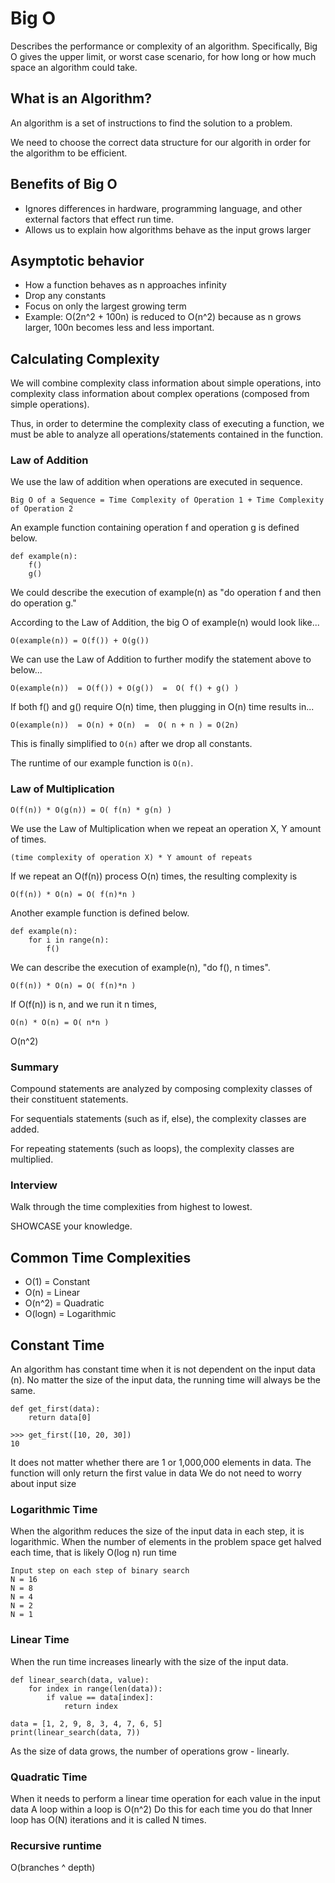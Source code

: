 # Big O
Describes the performance or complexity of an algorithm. 
Specifically, Big O gives the upper limit, or worst case scenario, for how long or how much space an algorithm could take.  

## What is an Algorithm?
An algorithm is a set of instructions to find the solution to a problem. 

We need to choose the correct data structure for our algorith in order for the algorithm to be efficient.

## Benefits of Big O
- Ignores differences in hardware, programming language, and other external factors that effect run time. 
- Allows us to explain how algorithms behave as the input grows larger

## Asymptotic behavior
- How a function behaves as n approaches infinity
- Drop any constants
- Focus on only the largest growing term
- Example: O(2n^2 + 100n) is reduced to O(n^2) because as n grows larger, 100n becomes less and less important. 

## Calculating Complexity 
We will combine complexity class information about simple operations, into complexity class information about complex operations (composed from simple operations).

Thus, in order to determine the complexity class of executing a function, we must be able to analyze all operations/statements contained in the function. 

### Law of Addition 
We use the law of addition when operations are executed in sequence.
```
Big O of a Sequence = Time Complexity of Operation 1 + Time Complexity of Operation 2
```
An example function containing operation f and operation g is defined below.
```
def example(n):
    f()
    g()
```
We could describe the execution of example(n) as "do operation f and then do operation g." 

According to the Law of Addition, the big O of example(n) would look like...
```
O(example(n)) = O(f()) + O(g())
```
We can use the Law of Addition to further modify the statement above to below...
```
O(example(n))  = O(f()) + O(g())  =  O( f() + g() )
```
If both f() and g() require O(n) time, then plugging in O(n) time results in...
```
O(example(n))  = O(n) + O(n)  =  O( n + n ) = O(2n)
```
This is finally simplified to ```O(n)``` after we drop all constants. 

The runtime of our example function is ```O(n)```.

### Law of Multiplication
```
O(f(n)) * O(g(n)) = O( f(n) * g(n) )
```
We use the Law of Multiplication when we repeat an operation X, Y amount of times.
```
(time complexity of operation X) * Y amount of repeats
```
If we repeat an O(f(n)) process O(n) times, the resulting complexity is 
```
O(f(n)) * O(n) = O( f(n)*n ) 
```
Another example function is defined below.
```
def example(n):
    for i in range(n):
        f()
```
We can describe the execution of example(n), "do f(), n times".
```
O(f(n)) * O(n) = O( f(n)*n ) 
```
If O(f(n)) is n, and we run it n times,
```
O(n) * O(n) = O( n*n ) 
```
O(n^2)

### Summary
Compound statements are analyzed by composing complexity classes of their constituent statements.

For sequentials statements (such as if, else), the complexity classes are added.

For repeating statements (such as loops), the complexity classes are multiplied. 

### Interview

Walk through the time complexities from highest to lowest.

SHOWCASE your knowledge.




## Common Time Complexities
- O(1) = Constant 
- O(n) = Linear 
- O(n^2) = Quadratic 
- O(logn) = Logarithmic 

## Constant Time
An algorithm has constant time when it is not dependent on the input data (n).
No matter the size of the input data, the running time will always be the same.
```
def get_first(data):
    return data[0]

>>> get_first([10, 20, 30])
10
```
It does not matter whether there are 1 or 1,000,000 elements in data. 
The function will only return the first value in data
We do not need to worry about input size

### Logarithmic Time
When the algorithm reduces the size of the input data in each step, it is logarithmic. 
When the number of elements in the problem space get halved each time, that is likely O(log n) run time
```
Input step on each step of binary search
N = 16
N = 8
N = 4
N = 2
N = 1
```

### Linear Time
When the run time increases linearly with the size of the input data.
```
def linear_search(data, value):
    for index in range(len(data)):
        if value == data[index]:
            return index

data = [1, 2, 9, 8, 3, 4, 7, 6, 5]
print(linear_search(data, 7))
```
As the size of data grows, the number of operations grow - linearly.


### Quadratic Time
When it needs to perform a linear time operation for each value in the input data
A loop within a loop is O(n^2)
Do this for each time you do that
Inner loop has O(N) iterations and it is called N times.

### Recursive runtime
O(branches ^ depth)
